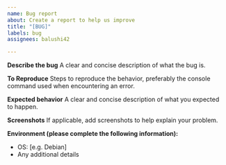```yaml
---
name: Bug report
about: Create a report to help us improve
title: "[BUG]"
labels: bug
assignees: balushi42

---
```


**Describe the bug**
A clear and concise description of what the bug is.

**To Reproduce**
Steps to reproduce the behavior, preferably the console command used when encountering an error.

**Expected behavior**
A clear and concise description of what you expected to happen.

**Screenshots**
If applicable, add screenshots to help explain your problem.

**Environment (please complete the following information):**
 - OS: [e.g. Debian]
 - Any additional details
